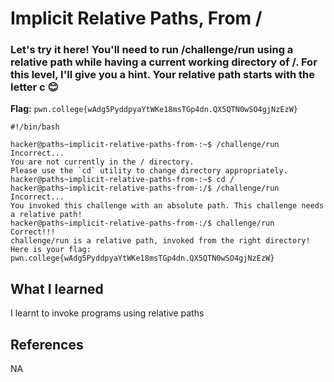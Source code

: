 # Implicit Relative Paths, From /

### Let's try it here! You'll need to run /challenge/run using a relative path while having a current working directory of /. For this level, I'll give you a hint. Your relative path starts with the letter c 😊

**Flag:** `pwn.college{wAdg5PyddpyaYtWKe18msTGp4dn.QX5QTN0wSO4gjNzEzW}`

```
#!/bin/bash

hacker@paths~implicit-relative-paths-from-:~$ /challenge/run
Incorrect...
You are not currently in the / directory.
Please use the `cd` utility to change directory appropriately.
hacker@paths~implicit-relative-paths-from-:~$ cd /
hacker@paths~implicit-relative-paths-from-:/$ /challenge/run
Incorrect...
You invoked this challenge with an absolute path. This challenge needs a relative path!
hacker@paths~implicit-relative-paths-from-:/$ challenge/run
Correct!!!
challenge/run is a relative path, invoked from the right directory!
Here is your flag:
pwn.college{wAdg5PyddpyaYtWKe18msTGp4dn.QX5QTN0wSO4gjNzEzW}
```

## What I learned

I learnt to invoke programs using relative paths

## References

NA
